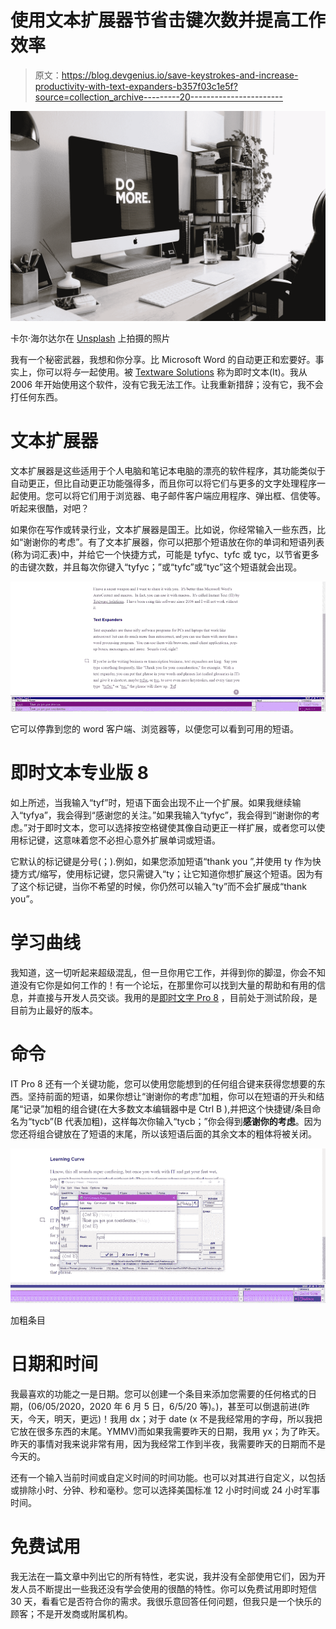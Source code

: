 # 使用文本扩展器节省击键次数并提高工作效率

> 原文：<https://blog.devgenius.io/save-keystrokes-and-increase-productivity-with-text-expanders-b357f03c1e5f?source=collection_archive---------20----------------------->

![](img/4e02788503267b49ad8d5c9894db43a1.png)

卡尔·海尔达尔在 [Unsplash](https://unsplash.com?utm_source=medium&utm_medium=referral) 上拍摄的照片

我有一个秘密武器，我想和你分享。比 Microsoft Word 的自动更正和宏要好。事实上，你可以将*与*一起使用。被 [Textware Solutions](http://www.textware.com/) 称为即时文本(It)。我从 2006 年开始使用这个软件，没有它我无法工作。让我重新措辞；没有它，我不会打任何东西。

# 文本扩展器

文本扩展器是这些适用于个人电脑和笔记本电脑的漂亮的软件程序，其功能类似于自动更正，但比自动更正功能强得多，而且你可以将它们与更多的文字处理程序一起使用。您可以将它们用于浏览器、电子邮件客户端应用程序、弹出框、信使等。听起来很酷，对吧？

如果你在写作或转录行业，文本扩展器是国王。比如说，你经常输入一些东西，比如“谢谢你的考虑”。有了文本扩展器，你可以把那个短语放在你的单词和短语列表(称为词汇表)中，并给它一个快捷方式，可能是 tyfyc、tyfc 或 tyc，以节省更多的击键次数，并且每次你键入“tyfyc；”或“tyfc”或“tyc”这个短语就会出现。

![](img/6855a7a45c88911c8359908b0b75a823.png)

它可以停靠到您的 word 客户端、浏览器等，以便您可以看到可用的短语。

# 即时文本专业版 8

如上所述，当我输入“tyf”时，短语下面会出现不止一个扩展。如果我继续输入“tyfya”，我会得到“感谢您的关注。”如果我输入“tyfyc”，我会得到“谢谢你的考虑。”对于即时文本，您可以选择按空格键使其像自动更正一样扩展，或者您可以使用标记键，这意味着您不必担心意外扩展单词或短语。

它默认的标记键是分号(；).例如，如果您添加短语“thank you ”,并使用 ty 作为快捷方式/缩写，使用标记键，您只需键入“ty；让它知道你想扩展这个短语。因为有了这个标记键，当你不希望的时候，你仍然可以输入“ty”而不会扩展成“thank you”。

# 学习曲线

我知道，这一切听起来超级混乱，但一旦你用它工作，并得到你的脚湿，你会不知道没有它你是如何工作的！有一个论坛，在那里你可以找到大量的帮助和有用的信息，并直接与开发人员交谈。我用的是[即时文字 Pro 8](https://textware.com/it8pro/IT8Pro_beta_installation.htm) ，目前处于测试阶段，是目前为止最好的版本。

# 命令

IT Pro 8 还有一个关键功能，您可以使用您能想到的任何组合键来获得您想要的东西。坚持前面的短语，如果你想让“谢谢你的考虑”加粗，你可以在短语的开头和结尾“记录”加粗的组合键(在大多数文本编辑器中是 Ctrl B ),并把这个快捷键/条目命名为“tycb”(B 代表加粗)，这样每次你输入“tycb；”你会得到**感谢你的考虑**。因为您还将组合键放在了短语的末尾，所以该短语后面的其余文本的粗体将被关闭。

![](img/9c912f95953cd9645f63e56fb5fdb9c4.png)

加粗条目

# 日期和时间

我最喜欢的功能之一是日期。您可以创建一个条目来添加您需要的任何格式的日期，(06/05/2020，2020 年 6 月 5 日，6/5/20 等)。)，甚至可以倒退前进(昨天，今天，明天，更远)！我用 dx；对于 date (x 不是我经常用的字母，所以我把它放在很多东西的末尾。YMMV)而如果我需要昨天的日期，我用 yx；为了昨天。昨天的事情对我来说非常有用，因为我经常工作到半夜，我需要昨天的日期而不是今天的。

还有一个输入当前时间或自定义时间的时间功能。也可以对其进行自定义，以包括或排除小时、分钟、秒和毫秒。您可以选择美国标准 12 小时时间或 24 小时军事时间。

# 免费试用

我无法在一篇文章中列出它的所有特性，老实说，我并没有全部使用它们，因为开发人员不断提出一些我还没有学会使用的很酷的特性。你可以免费试用即时短信 30 天，看看它是否符合你的需求。我很乐意回答任何问题，但我只是一个快乐的顾客；不是开发商或附属机构。